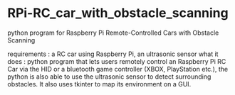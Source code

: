 # RPi-RC_car_with_obstacle_scanning
python program for Raspberry Pi Remote-Controlled Cars with Obstacle Scanning

requirements : a RC car using Raspberry Pi, an ultrasonic sensor 
what it does : python program that lets users remotely control an Raspberry Pi RC Car via the HID or a bluetooth game controller (XBOX, PlayStation etc.), the python is also able to use the ultrasonic sensor to detect surrounding obstacles. It also uses tkinter to map its environment on a GUI.
